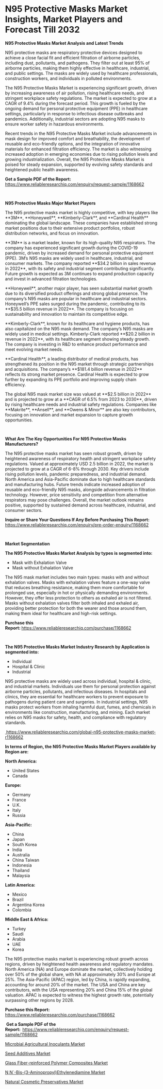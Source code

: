 <p><h1>N95 Protective Masks Market Insights, Market Players and Forecast Till 2032</h1></p><p><strong>N95 Protective Masks Market Analysis and Latest Trends</strong></p>
<p><p>N95 protective masks are respiratory protective devices designed to achieve a close facial fit and efficient filtration of airborne particles, including dust, pollutants, and pathogens. They filter out at least 95% of airborne particles, making them highly effective in healthcare, industrial, and public settings. The masks are widely used by healthcare professionals, construction workers, and individuals in polluted environments.</p><p>The N95 Protective Masks Market is experiencing significant growth, driven by increasing awareness of air pollution, rising healthcare needs, and stringent workplace safety regulations. The market is expected to grow at a CAGR of 9.4% during the forecast period. This growth is fueled by the ongoing demand for personal protective equipment (PPE) in healthcare settings, particularly in response to infectious disease outbreaks and pandemics. Additionally, industrial sectors are adopting N95 masks to ensure worker safety in hazardous environments.</p><p>Recent trends in the N95 Protective Masks Market include advancements in mask design for improved comfort and breathability, the development of reusable and eco-friendly options, and the integration of innovative materials for enhanced filtration efficiency. The market is also witnessing increased adoption in emerging economies due to rising pollution levels and growing industrialization. Overall, the N95 Protective Masks Market is poised for steady expansion, supported by evolving safety standards and heightened public health awareness.</p></p>
<p><strong>Get a Sample PDF of the Report:&nbsp;</strong> <a href="https://www.reliableresearchiq.com/enquiry/request-sample/1168662?utm_campaign=1896&utm_medium=2&utm_source=Github&utm_content=ia&utm_term=20012025&utm_id=n95-protective-masks">https://www.reliableresearchiq.com/enquiry/request-sample/1168662</a></p>
<p>&nbsp;</p>
<p><strong>N95 Protective Masks Major Market Players</strong></p>
<p><p>The N95 protective masks market is highly competitive, with key players like **3M**, **Honeywell**, **Kimberly-Clark**, and **Cardinal Health** dominating the global landscape. These companies have established strong market positions due to their extensive product portfolios, robust distribution networks, and focus on innovation.</p><p>**3M** is a market leader, known for its high-quality N95 respirators. The company has experienced significant growth during the COVID-19 pandemic, driven by increased demand for personal protective equipment (PPE). 3M’s N95 masks are widely used in healthcare, industrial, and consumer markets. The company reported **$34.2 billion in sales revenue in 2022**, with its safety and industrial segment contributing significantly. Future growth is expected as 3M continues to expand production capacity and invest in advanced filtration technologies.</p><p>**Honeywell**, another major player, has seen substantial market growth due to its diversified product offerings and strong global presence. The company’s N95 masks are popular in healthcare and industrial sectors. Honeywell’s PPE sales surged during the pandemic, contributing to its **$35.5 billion revenue in 2022**. The company is focusing on sustainability and innovation to maintain its competitive edge.</p><p>**Kimberly-Clark**, known for its healthcare and hygiene products, has also capitalized on the N95 mask demand. The company’s N95 masks are widely used in medical settings. Kimberly-Clark reported **$20.2 billion in revenue in 2022**, with its healthcare segment showing steady growth. The company is investing in R&D to enhance product performance and meet evolving market needs.</p><p>**Cardinal Health**, a leading distributor of medical products, has strengthened its position in the N95 market through strategic partnerships and acquisitions. The company’s **$181.4 billion revenue in 2022** reflects its strong market presence. Cardinal Health is expected to grow further by expanding its PPE portfolio and improving supply chain efficiency.</p><p>The global N95 mask market size was valued at **$2.5 billion in 2022** and is projected to grow at a **CAGR of 6.5% from 2023 to 2030**, driven by rising healthcare needs and industrial safety regulations. Companies like **Makrite**, **Ansell**, and **Owens & Minor** are also key contributors, focusing on innovation and market expansion to capture growth opportunities.</p></p>
<p>&nbsp;</p>
<p><strong>What Are The Key Opportunities For N95 Protective Masks Manufacturers?</strong></p>
<p><p>The N95 protective masks market has seen robust growth, driven by heightened awareness of respiratory health and stringent workplace safety regulations. Valued at approximately USD 2.5 billion in 2022, the market is projected to grow at a CAGR of 6-8% through 2030. Key drivers include rising pollution levels, pandemic preparedness, and industrial demand. North America and Asia-Pacific dominate due to high healthcare standards and manufacturing hubs. Future trends indicate increased adoption of reusable and eco-friendly N95 masks, alongside advancements in filtration technology. However, price sensitivity and competition from alternative respirators may pose challenges. Overall, the market outlook remains positive, supported by sustained demand across healthcare, industrial, and consumer sectors.</p></p>
<p><strong>Inquire or Share Your Questions If Any Before Purchasing This Report:</strong> <a href="https://www.reliableresearchiq.com/enquiry/pre-order-enquiry/1168662?utm_campaign=1896&utm_medium=2&utm_source=Github&utm_content=ia&utm_term=20012025&utm_id=n95-protective-masks">https://www.reliableresearchiq.com/enquiry/pre-order-enquiry/1168662</a></p>
<p>&nbsp;</p>
<p><strong>Market Segmentation</strong></p>
<p><strong>The N95 Protective Masks Market Analysis by types is segmented into:</strong></p>
<p><ul><li>Mask with Exhalation Valve</li><li>Mask without Exhalation Valve</li></ul></p>
<p><p>The N95 mask market includes two main types: masks with and without exhalation valves. Masks with exhalation valves feature a one-way valve that reduces breathing resistance, making them more comfortable for prolonged use, especially in hot or physically demanding environments. However, they offer less protection to others as exhaled air is not filtered. Masks without exhalation valves filter both inhaled and exhaled air, providing better protection for both the wearer and those around them, making them ideal for healthcare and high-risk settings.</p></p>
<p><strong>Purchase this Report:&nbsp;</strong><a href="https://www.reliableresearchiq.com/purchase/1168662?utm_campaign=1896&utm_medium=2&utm_source=Github&utm_content=ia&utm_term=20012025&utm_id=n95-protective-masks">https://www.reliableresearchiq.com/purchase/1168662</a></p>
<p>&nbsp;</p>
<p><strong>The N95 Protective Masks Market Industry Research by Application is segmented into:</strong></p>
<p><ul><li>Individual</li><li>Hospital & Clinic</li><li>Industrial</li></ul></p>
<p><p>N95 protective masks are widely used across individual, hospital & clinic, and industrial markets. Individuals use them for personal protection against airborne particles, pollutants, and infectious diseases. In hospitals and clinics, they are essential for healthcare workers to prevent exposure to pathogens during patient care and surgeries. In industrial settings, N95 masks protect workers from inhaling harmful dust, fumes, and chemicals in environments like construction, manufacturing, and mining. Each market relies on N95 masks for safety, health, and compliance with regulatory standards.</p></p>
<p><a href="https://www.reliableresearchiq.com/global-n95-protective-masks-market-r1168662?utm_campaign=1896&utm_medium=2&utm_source=Github&utm_content=ia&utm_term=20012025&utm_id=n95-protective-masks">&nbsp;https://www.reliableresearchiq.com/global-n95-protective-masks-market-r1168662</a></p>
<p><strong>In terms of Region, the N95 Protective Masks Market Players available by Region are:</strong></p>
<p>
    <p> <strong> North America: </strong>
        <ul>
            <li>United States</li>
            <li>Canada</li>
        </ul>
        </p> 
    <p> <strong> Europe: </strong>
        <ul>
            <li>Germany</li>
            <li>France</li>
            <li>U.K.</li>
            <li>Italy</li>
            <li>Russia</li>
        </ul>
        </p> 
    <p> <strong> Asia-Pacific: </strong>
        <ul>
            <li>China</li>
            <li>Japan</li>
            <li>South Korea</li>
            <li>India</li>
            <li>Australia</li>
            <li>China Taiwan</li>
            <li>Indonesia</li>
            <li>Thailand</li>
            <li>Malaysia</li>
        </ul>
        </p> 
    <p> <strong> Latin America: </strong>
        <ul>
            <li>Mexico</li>
            <li>Brazil</li>
            <li>Argentina Korea</li>
            <li>Colombia</li>
        </ul>
        </p> 
    <p> <strong> Middle East & Africa: </strong>
        <ul>
            <li>Turkey</li>
            <li>Saudi</li>
            <li>Arabia</li>
            <li>UAE</li>
            <li>Korea</li>
        </ul>
    </p>
    </p>
<p><p>The N95 protective masks market is experiencing robust growth across regions, driven by heightened health awareness and regulatory mandates. North America (NA) and Europe dominate the market, collectively holding over 50% of the global share, with NA at approximately 30% and Europe at 25%. The Asia-Pacific (APAC) region, led by China, is rapidly expanding, accounting for around 20% of the market. The USA and China are key contributors, with the USA representing 20% and China 15% of the global valuation. APAC is expected to witness the highest growth rate, potentially surpassing other regions by 2028.</p></p>
<p><strong>Purchase this Report: </strong><a href="https://www.reliableresearchiq.com/purchase/1168662?utm_campaign=1896&utm_medium=2&utm_source=Github&utm_content=ia&utm_term=20012025&utm_id=n95-protective-masks">https://www.reliableresearchiq.com/purchase/1168662</a></p>
<p>&nbsp;<strong>Get a Sample PDF of the Report:&nbsp;&nbsp;</strong><a href="https://www.reliableresearchiq.com/enquiry/request-sample/1168662?utm_campaign=1896&utm_medium=2&utm_source=Github&utm_content=ia&utm_term=20012025&utm_id=n95-protective-masks">https://www.reliableresearchiq.com/enquiry/request-sample/1168662</a></p>
<p><strong></strong></p>
<p><p><a href="https://www.linkedin.com/pulse/microbial-agricultural-inoculantsmarkets-88-cagr-analysis-iynyc?utm_campaign=1896&utm_medium=2&utm_source=Github&utm_content=ia&utm_term=20012025&utm_id=n95-protective-masks">Microbial Agricultural Inoculants Market</a></p><p><a href="https://www.linkedin.com/pulse/comprehensive-study-seed-additives-market-size-dynamics-projected-ybp9f?utm_campaign=1896&utm_medium=2&utm_source=Github&utm_content=ia&utm_term=20012025&utm_id=n95-protective-masks">Seed Additives Market</a></p><p><a href="https://www.linkedin.com/pulse/glass-fiber-reinforced-polymer-composites-market-forecast-2025-2032-pzydf?utm_campaign=1896&utm_medium=2&utm_source=Github&utm_content=ia&utm_term=20012025&utm_id=n95-protective-masks">Glass Fiber-reinforced Polymer Composites Market</a></p><p><a href="https://www.linkedin.com/pulse/nn-bis-3-aminopropylethylenediamine-market-analysis-highlights-igdvc?utm_campaign=1896&utm_medium=2&utm_source=Github&utm_content=ia&utm_term=20012025&utm_id=n95-protective-masks">N,N`-Bis-(3-Aminopropyl)Ethylenediamine Market</a></p><p><a href="https://www.linkedin.com/pulse/natural-cosmetic-preservatives-market-study-findings-forecast-nknlc?utm_campaign=1896&utm_medium=2&utm_source=Github&utm_content=ia&utm_term=20012025&utm_id=n95-protective-masks">Natural Cosmetic Preservatives Market</a></p></p>